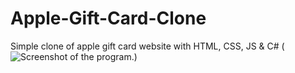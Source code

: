# Apple-Gift-Card-Clone
Simple clone of apple gift card website with HTML, CSS, JS &amp; C#
(![Screenshot of the program.](https://github.com/chudisoft/Apple-Gift-Card-Clone/assets/119929069/a3c8566b-fa9b-4f99-a5bc-4d44679646cf))
